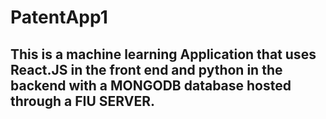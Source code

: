 # PatentApp1
## This is a machine learning Application that uses React.JS in the front end and python in the backend with a MONGODB database hosted through a FIU SERVER. 
